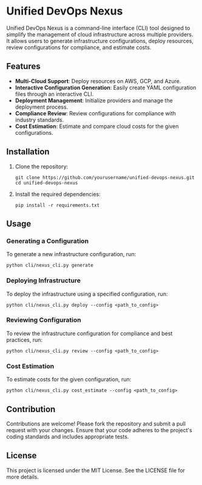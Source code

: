 # Unified DevOps Nexus

Unified DevOps Nexus is a command-line interface (CLI) tool designed to simplify the management of cloud infrastructure across multiple providers. It allows users to generate infrastructure configurations, deploy resources, review configurations for compliance, and estimate costs.

## Features

- **Multi-Cloud Support**: Deploy resources on AWS, GCP, and Azure.
- **Interactive Configuration Generation**: Easily create YAML configuration files through an interactive CLI.
- **Deployment Management**: Initialize providers and manage the deployment process.
- **Compliance Review**: Review configurations for compliance with industry standards.
- **Cost Estimation**: Estimate and compare cloud costs for the given configurations.

## Installation

1. Clone the repository:
   ```
   git clone https://github.com/yourusername/unified-devops-nexus.git
   cd unified-devops-nexus
   ```

2. Install the required dependencies:
   ```
   pip install -r requirements.txt
   ```

## Usage

### Generating a Configuration

To generate a new infrastructure configuration, run:
```
python cli/nexus_cli.py generate
```

### Deploying Infrastructure

To deploy the infrastructure using a specified configuration, run:
```
python cli/nexus_cli.py deploy --config <path_to_config>
```

### Reviewing Configuration

To review the infrastructure configuration for compliance and best practices, run:
```
python cli/nexus_cli.py review --config <path_to_config>
```

### Cost Estimation

To estimate costs for the given configuration, run:
```
python cli/nexus_cli.py cost_estimate --config <path_to_config>
```

## Contribution

Contributions are welcome! Please fork the repository and submit a pull request with your changes. Ensure that your code adheres to the project's coding standards and includes appropriate tests.

## License

This project is licensed under the MIT License. See the LICENSE file for more details.